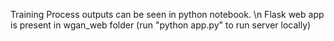 Training Process outputs can be seen in python notebook.
\n
Flask web app is present in wgan_web folder (run "python app.py" to run server locally)
